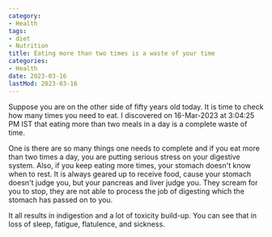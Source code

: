 ```yaml
---
category:
- Health
tags:
- diet
- Nutrition
title: Eating more than two times is a waste of your time
categories:
- Health
date: 2023-03-16
lastMod: 2023-03-16
---
```

Suppose you are on the other side of fifty years old today. It is time to check how many times you need to eat. I discovered on 16-Mar-2023 at 3:04:25 PM IST  that eating more than two meals in a day is a complete waste of time.

One is there are so many things one needs to complete and if you eat more than two times a day, you are putting serious stress on your digestive system. Also, if you keep eating more times, your stomach doesn't know when to rest. It is always geared up to receive food, cause your stomach doesn't judge you, but your pancreas and liver judge you. They scream for you to stop, they are not able to process the job of digesting which the stomach has passed on to you.

It all results in indigestion and a lot of toxicity build-up. You can see that in loss of sleep, fatigue, flatulence, and sickness.
